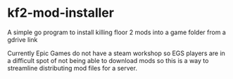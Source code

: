 # kf2-mod-installer
A simple go program to install killing floor 2 mods into a game folder from a gdrive link

Currently Epic Games do not have a steam workshop so EGS players are in a difficult spot of not being able to download mods so this is a way to streamline distributing mod files for a server.
